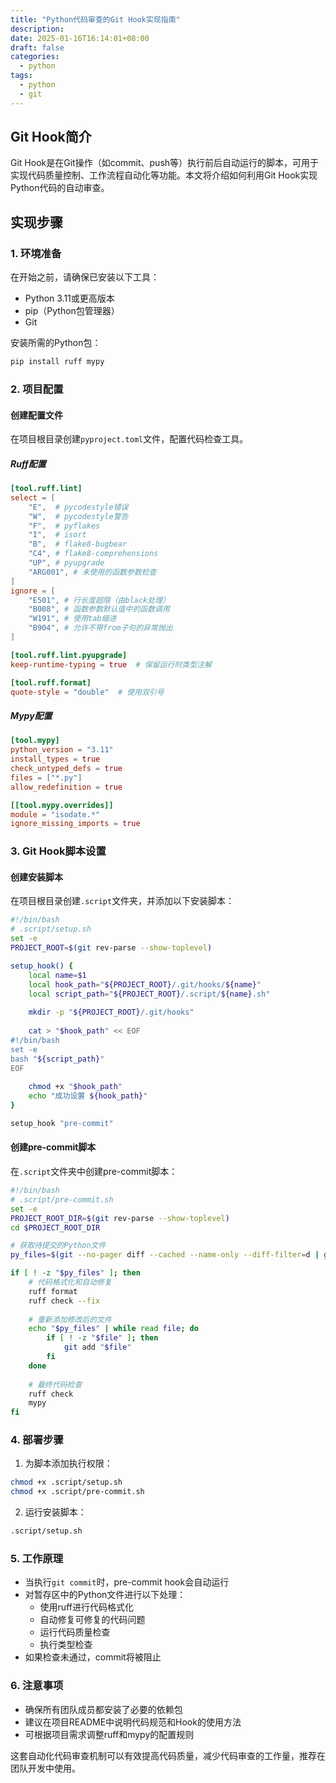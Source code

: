 ```yaml
---
title: "Python代码审查的Git Hook实现指南"
description: 
date: 2025-01-16T16:14:01+08:00
draft: false
categories:
  - python
tags:
  - python
  - git
---
```

<!--more-->


## Git Hook简介
Git Hook是在Git操作（如commit、push等）执行前后自动运行的脚本，可用于实现代码质量控制、工作流程自动化等功能。本文将介绍如何利用Git Hook实现Python代码的自动审查。

## 实现步骤

### 1. 环境准备
在开始之前，请确保已安装以下工具：
- Python 3.11或更高版本
- pip（Python包管理器）
- Git

安装所需的Python包：
```bash
pip install ruff mypy
```

### 2. 项目配置
#### 创建配置文件
在项目根目录创建`pyproject.toml`文件，配置代码检查工具。

##### Ruff配置
```toml
[tool.ruff.lint]
select = [
    "E",  # pycodestyle错误
    "W",  # pycodestyle警告
    "F",  # pyflakes
    "I",  # isort
    "B",  # flake8-bugbear
    "C4", # flake8-comprehensions
    "UP", # pyupgrade
    "ARG001", # 未使用的函数参数检查
]
ignore = [
    "E501", # 行长度超限（由black处理）
    "B008", # 函数参数默认值中的函数调用
    "W191", # 使用tab缩进
    "B904", # 允许不带from子句的异常抛出
]

[tool.ruff.lint.pyupgrade]
keep-runtime-typing = true  # 保留运行时类型注解

[tool.ruff.format]
quote-style = "double"  # 使用双引号
```

##### Mypy配置
```toml
[tool.mypy]
python_version = "3.11"
install_types = true
check_untyped_defs = true
files = ["*.py"]
allow_redefinition = true

[[tool.mypy.overrides]]
module = "isodate.*"
ignore_missing_imports = true
```

### 3. Git Hook脚本设置

#### 创建安装脚本
在项目根目录创建`.script`文件夹，并添加以下安装脚本：

```bash
#!/bin/bash
# .script/setup.sh
set -e
PROJECT_ROOT=$(git rev-parse --show-toplevel)

setup_hook() {
    local name=$1
    local hook_path="${PROJECT_ROOT}/.git/hooks/${name}"
    local script_path="${PROJECT_ROOT}/.script/${name}.sh"
    
    mkdir -p "${PROJECT_ROOT}/.git/hooks"
    
    cat > "$hook_path" << EOF
#!/bin/bash
set -e
bash "${script_path}"
EOF
    
    chmod +x "$hook_path"
    echo "成功设置 ${hook_path}"
}

setup_hook "pre-commit"
```

#### 创建pre-commit脚本
在`.script`文件夹中创建pre-commit脚本：

```bash
#!/bin/bash
# .script/pre-commit.sh
set -e
PROJECT_ROOT_DIR=$(git rev-parse --show-toplevel)
cd $PROJECT_ROOT_DIR

# 获取待提交的Python文件
py_files=$(git --no-pager diff --cached --name-only --diff-filter=d | grep '\.py$' || true)

if [ ! -z "$py_files" ]; then
    # 代码格式化和自动修复
    ruff format
    ruff check --fix
    
    # 重新添加修改后的文件
    echo "$py_files" | while read file; do
        if [ ! -z "$file" ]; then
            git add "$file"
        fi
    done
    
    # 最终代码检查
    ruff check
    mypy
fi
```

### 4. 部署步骤
1. 为脚本添加执行权限：
```bash
chmod +x .script/setup.sh
chmod +x .script/pre-commit.sh
```

2. 运行安装脚本：
```bash
.script/setup.sh
```

### 5. 工作原理
- 当执行`git commit`时，pre-commit hook会自动运行
- 对暂存区中的Python文件进行以下处理：
  - 使用ruff进行代码格式化
  - 自动修复可修复的代码问题
  - 运行代码质量检查
  - 执行类型检查
- 如果检查未通过，commit将被阻止

### 6. 注意事项
- 确保所有团队成员都安装了必要的依赖包
- 建议在项目README中说明代码规范和Hook的使用方法
- 可根据项目需求调整ruff和mypy的配置规则

这套自动化代码审查机制可以有效提高代码质量，减少代码审查的工作量，推荐在团队开发中使用。